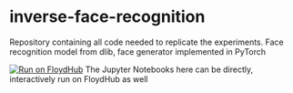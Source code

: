 # inverse-face-recognition

Repository containing all code needed to replicate the experiments. Face recognition model from dlib, face generator implemented in PyTorch

[![Run on FloydHub](https://static.floydhub.com/button/button-small.svg)](https://floydhub.com/run) The Jupyter Notebooks here can be directly, interactively run on FloydHub as well

